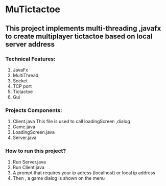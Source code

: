 # MuTictactoe 
## This project implements multi-threading ,javafx to create multiplayer tictactoe based on local server address 
### Technical Features:
1. JavaFx
2. MultiThread
3. Socket
4. TCP port
5. Tictactoe 
6. Gui
### Projects Components:
1. Client.java
   This file is used to call loadingScreen ,dialog
3. Game.java
4. LoadingScreen.java
5. Server.java
### How to run this project?
1. Run Server.java
2. Run Client.java
3. A prompt that requires your ip adress (localhost) or local ip address
4. Then , a game dialog is shown on the menu 
